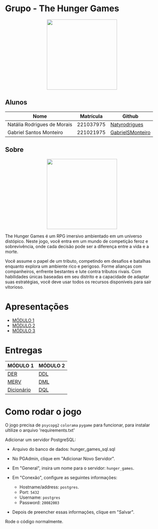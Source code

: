 # Grupo - The Hunger Games

<div align="center">

<div align="center"><img src= "https://vgboxart.com/resources/logo/2407_the-hunger-games-prev.png" height="230" width="auto"/></div>

</div>

## Alunos

| Nome                             | Matrícula | Github                                         |
| -------------------------------- | --------- | ---------------------------------------------- |
| Natália Rodrigues de Morais      | 221037975 | [Natyrodrigues](https://github.com/Natyrodrigues) |
| Gabriel Santos Monteiro          | 221021975 | [GabrielSMonteiro](https://github.com/GabrielSMonteiro) |


## Sobre

<div align="center"><img src= "https://giffiles.alphacoders.com/923/9238.gif" height="230" width="auto"/></div>

The Hunger Games é um RPG imersivo ambientado em um universo distópico. Neste jogo, você entra em um mundo de competição feroz e sobrevivência, onde cada decisão pode ser a diferença entre a vida e a morte.

Você assume o papel de um tributo, competindo em desafios e batalhas enquanto explora um ambiente rico e perigoso. Forme alianças com companheiros, enfrente bestantes e lute contra tributos rivais. Com habilidades únicas baseadas em seu distrito e a capacidade de adaptar suas estratégias, você deve usar todos os recursos disponíveis para sair vitorioso.

# Apresentações

- [MÓDULO 1](https://youtu.be/5YzNXej9BE8?si=OnlFL7Rn5b7EIj5Y)
- [MÓDULO 2](https://youtu.be/OgMNaJGtN2w)
- [MÓDULO 3](https://youtu.be/dh4F4A17cRM)

# Entregas

| MÓDULO 1                                  | MÓDULO 2                                                         |
|-------------------------------------------|------------------------------------------------------------------|
| [DER](docs/modulo_01/DER.md)              |         [DDL](docs/modulo_02/DDL.md)                             |
| [MERV](docs/modulo_01/MERV.md)            |         [DML](docs/modulo_02/DML.md)                             |
| [Dicionário](docs/modulo_01/dicionario.md)|         [DQL](docs/modulo_02/DQL.md)                             |

# Como rodar o jogo

O jogo precisa de `psycopg2`  `colorama` `pygame`  para funcionar, para instalar ultilize o arquivo 'requirements.txt'

Adicionar um servidor PostgreSQL:

- Arquivo do banco de dados: hunger_games_sql.sql

- No PGAdmin, clique em "Adicionar Novo Servidor".
- Em "General", insira um nome para o servidor: `hunger_games`.
- Em "Conexão", configure as seguintes informações:
  - Hostname/address: `postgres`.
  - Port: `5432`
  - Username: `postgres`
  - Password: `20082003`
-  Depois de preencher essas informações, clique em "Salvar".

Rode o código normalmente.


